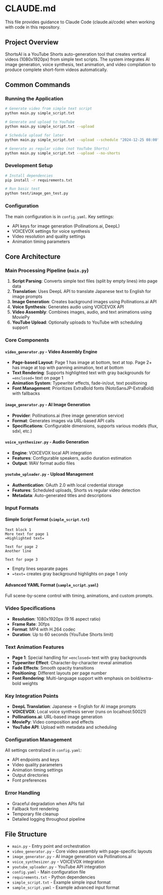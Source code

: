 # CLAUDE.md

This file provides guidance to Claude Code (claude.ai/code) when working with code in this repository.

## Project Overview

ShortsAI is a YouTube Shorts auto-generation tool that creates vertical videos (1080x1920px) from simple text scripts. The system integrates AI image generation, voice synthesis, text animation, and video compilation to produce complete short-form videos automatically.

## Common Commands

### Running the Application
```bash
# Generate video from simple text script
python main.py simple_script.txt

# Generate and upload to YouTube
python main.py simple_script.txt --upload

# Schedule upload for later
python main.py simple_script.txt --upload --schedule "2024-12-25 08:00"

# Generate as regular video (not YouTube Shorts)
python main.py simple_script.txt --upload --no-shorts
```

### Development Setup
```bash
# Install dependencies
pip install -r requirements.txt

# Run basic test
python test/image_gen_test.py
```

### Configuration
The main configuration is in `config.yaml`. Key settings:
- API keys for image generation (Pollinations.ai, DeepL)
- VOICEVOX settings for voice synthesis
- Video resolution and quality settings
- Animation timing parameters

## Core Architecture

### Main Processing Pipeline (`main.py`)
1. **Script Parsing**: Converts simple text files (split by empty lines) into page data
2. **Translation**: Uses DeepL API to translate Japanese text to English for image prompts
3. **Image Generation**: Creates background images using Pollinations.ai API
4. **Voice Synthesis**: Generates audio using VOICEVOX API
5. **Video Assembly**: Combines images, audio, and text animations using MoviePy
6. **YouTube Upload**: Optionally uploads to YouTube with scheduling support

### Core Components

#### `video_generator.py` - Video Assembly Engine
- **Page-based Layout**: Page 1 has image at bottom, text at top. Page 2+ has image at top with panning animation, text at bottom
- **Text Rendering**: Supports highlighted text with gray backgrounds for `=enclosed=` text on page 1
- **Animation System**: Typewriter effects, fade-in/out, text positioning
- **Font Management**: Prioritizes ExtraBold fonts (NotoSansJP-ExtraBold) with fallbacks

#### `image_generator.py` - AI Image Generation
- **Provider**: Pollinations.ai (free image generation service)
- **Format**: Generates images via URL-based API calls
- **Specifications**: Configurable dimensions, supports various models (flux, sdxl, etc.)

#### `voice_synthesizer.py` - Audio Generation
- **Engine**: VOICEVOX local API integration
- **Features**: Configurable speakers, audio duration estimation
- **Output**: WAV format audio files

#### `youtube_uploader.py` - Upload Management
- **Authentication**: OAuth 2.0 with local credential storage
- **Features**: Scheduled uploads, Shorts vs regular video detection
- **Metadata**: Auto-generated titles and descriptions

### Input Formats

#### Simple Script Format (`simple_script.txt`)
```
Text block 1
More text for page 1
=Highlighted text=

Text for page 2
Another line

Text for page 3
```
- Empty lines separate pages
- `=text=` creates gray background highlights on page 1 only

#### Advanced YAML Format (`sample_script.yaml`)
Full scene-by-scene control with timing, animations, and custom prompts.

### Video Specifications
- **Resolution**: 1080x1920px (9:16 aspect ratio)
- **Frame Rate**: 30fps
- **Format**: MP4 with H.264 codec
- **Duration**: Up to 60 seconds (YouTube Shorts limit)

### Text Animation Features
- **Page 1**: Special handling for `=enclosed=` text with gray backgrounds
- **Typewriter Effect**: Character-by-character reveal animation
- **Fade Effects**: Smooth opacity transitions
- **Positioning**: Different layouts per page number
- **Font Rendering**: Multi-language support with emphasis on bold/extra-bold weights

### Key Integration Points
- **DeepL Translation**: Japanese → English for AI image prompts
- **VOICEVOX**: Local voice synthesis server (runs on localhost:50021)
- **Pollinations.ai**: URL-based image generation
- **MoviePy**: Video composition and effects
- **YouTube API**: Upload with metadata and scheduling

### Configuration Management
All settings centralized in `config.yaml`:
- API endpoints and keys
- Video quality parameters  
- Animation timing settings
- Output directories
- Font preferences

### Error Handling
- Graceful degradation when APIs fail
- Fallback font rendering
- Temporary file cleanup
- Detailed logging throughout pipeline

## File Structure
- `main.py` - Entry point and orchestration
- `video_generator.py` - Core video assembly with page-specific layouts
- `image_generator.py` - AI image generation via Pollinations.ai
- `voice_synthesizer.py` - VOICEVOX integration
- `youtube_uploader.py` - YouTube API integration
- `config.yaml` - Main configuration file
- `requirements.txt` - Python dependencies
- `simple_script.txt` - Example simple input format
- `sample_script.yaml` - Example advanced input format